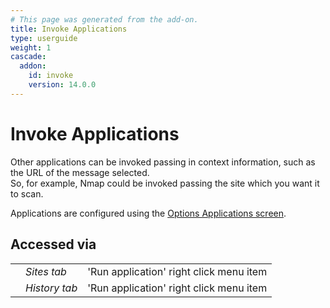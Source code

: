```yaml
---
# This page was generated from the add-on.
title: Invoke Applications
type: userguide
weight: 1
cascade:
  addon:
    id: invoke
    version: 14.0.0
---
```


# Invoke Applications

Other applications can be invoked passing in context information, such as the URL of the
message selected.  
So, for example, Nmap could be invoked passing the site
which you want it to scan.

Applications are configured using the [Options Applications
screen](/docs/desktop/addons/invoke-applications/options/).

## Accessed via

|   |               |                                         |
|---|---------------|-----------------------------------------|
|   | *Sites tab*   | 'Run application' right click menu item |
|   | *History tab* | 'Run application' right click menu item |
